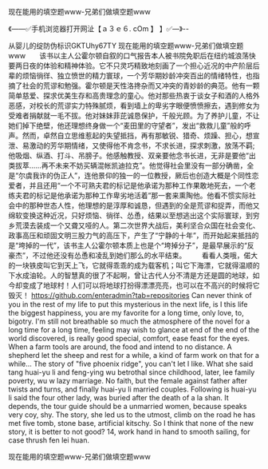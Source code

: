 现在能用的填空题www-兄弟们做填空题www

《——✅手机浏览器打开网沚【ａ３ｅ６. cOm 】 】✅—》--

从婴儿的绽防伪标识GKTUhy67TY
现在能用的填空题www-兄弟们做填空题www　　该书以主人公霍尔顿自叙的口气报告本人被书院免职后在纽约城浪荡快要两日夜的体验和精神体验。它不只灵巧精致地刻画了一个担心近况的中产阶层后辈的烦恼徜徉、独立愤世的精力寰球，一个芳华期妙龄冲突百出的情绪特性，也指摘了社会的荒谬和勉强。霍尔顿是天性洛搀杂而又冲突的青妙龄的典范。他有一颗简单慈爱、探求优美生存和高贵理念的童心。他对那些热衷于谈女子和酒的人格外恶感，对校长的荒谬实力特殊腻烦，看到墙上的卑劣字眼便愤愤擦去，遇到修女为受难者捐献就一毛不拔。他对妹妹菲芘诚恳保护，千般光顾。为了养护儿童，不让她们掉下绝壁，他还理想终身做一个“麦田里的守望者”，发出“救救儿童”般的呼声。然而，卓然自立思维惹起的失望抵挡，再有那敏锐、猎奇、烦躁、担心，想宣泄、易激动的芳华期情绪，又使得他不肯念书，不求长进，探求刺激，放荡不羁;他吸烟、纵酒、打斗、吊膀子。他感触教授、双亲要他念书长进，无非是要他“出类拔萃……再不未来不妨买辆混帐凯迪拉克”。他觉得社会里没有一部分确凿，全是“尔虞我诈的伪正人”，连他景仰的独一的一位教授，厥后也创造大概是个同性恋爱者，并且还用“一个不可熟夫君的标记是他承诺为那种工作果敢地死去，一个老练夫君的标记是他承诺为那种工作卑劣地活着”那一套来熏陶他。他看不惯实际社会中的那种世态人性，他理想的是淳厚和诚恳，但遇到的全是荒谬和捉弄，而他又绵软变换这种近况，只好烦恼、徜徉、怂恿，结果以至想逃出这个实际寰球，到穷乡荒漠去装成一个又聋又哑的人。第二次世界大战后，美利坚合众国在社会变化、政事高压和顽固文明三股力气的高压下，产生了“宁静的十年”，而开始起来抵挡的是“垮掉的一代”，该书主人公霍尔顿本质上也是个“垮掉分子”，是最早展示的“反豪杰”，不过他还没有怂恿和凌乱到她们那么的水平结束。
　　看看人类哦，偌大的一块铁皮叫它到天上飞，它就得乖乖的成为载客机；叫它下海漂，它就得温顺的下水成油轮。人的智慧真的很了不起啊，曾让古代人分不清是方还是圆的地球，如今却变成了地球村！人们可以将地球打扮得漂漂亮亮，也可以在不高兴的时候将它毁灭！
https://github.com/enteradmin?tab=repositories
Can never think of you in the rest of my life to put this mysterious in the next life, is I this life the biggest happiness, you are my favorite for a long time, only love, to, bigotry.
I'm still not breathable so much the atmosphere of the novel for a long time for a long time, feeling may wish to glance at end of the end of the world discovered, is really good special, comfort, ease feast for the eyes.
When a farm tools are around, the food and intend to no distance.
A shepherd let the sheep and rest for a while, a kind of farm work on that for a while...
The story of "five phoenix ridge", you can't let I like.
What she said tang huai-yu li and feng-ying wu betrothal since childhood, later, lee family poverty, wu w lazy marriage.
No faith, but the female against father after twists and turns, and finally huai-yu li married couples.
Following is huai-yu li said the four other lady, was buried after the death of a la shan.
It depends, the tour guide should be a unmarried women, because speaks very coy, shy.
The story, she led us to the utmost, climb on the road he has met five tomb, stone base, artificial kitschy.
So I think that none of the new story, it is better to not good?
14, work hand in hand to smooth sailing, for case thrush fen lei huan.




现在能用的填空题www-兄弟们做填空题www
